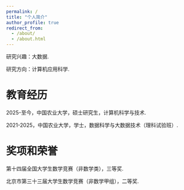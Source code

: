 ```yaml
---
permalink: /
title: "个人简介"
author_profile: true
redirect_from: 
  - /about/
  - /about.html
---
```


研究兴趣：大数据.

研究方向：计算机应用科学.


教育经历
======
2025-至今，中国农业大学，硕士研究生，计算机科学与技术.

2021-2025，中国农业大学，学士，数据科学与大数据技术（理科试验班）.

奖项和荣誉
======
第十四届全国大学生数学竞赛（非数学类），三等奖.

北京市第三十三届大学生数学竞赛（非数学甲组），二等奖.
